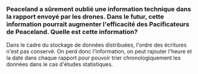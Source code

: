 ### Peaceland a sûrement oublié une information technique dans la rapport envoyé par les drones. Dans le futur, cette information pourrait augmenter l'efficacité des Pacificateurs de Peaceland. Quelle est cette information?

Dans le cadre du stockage de données distribuées, l'ordre des écritures n'est pas conservé. On perd donc l'information, on peut rajouter l'heure et la date dans chaque rapport pour pouvoir trier chronologiquement les données dans le cas d'études statistiques.

